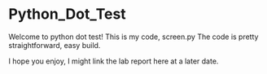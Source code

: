 # Python_Dot_Test

Welcome to python dot test!
This is my code, screen.py
The code is pretty straightforward, easy build.

I hope you enjoy, I might link the lab report here at a later date.

